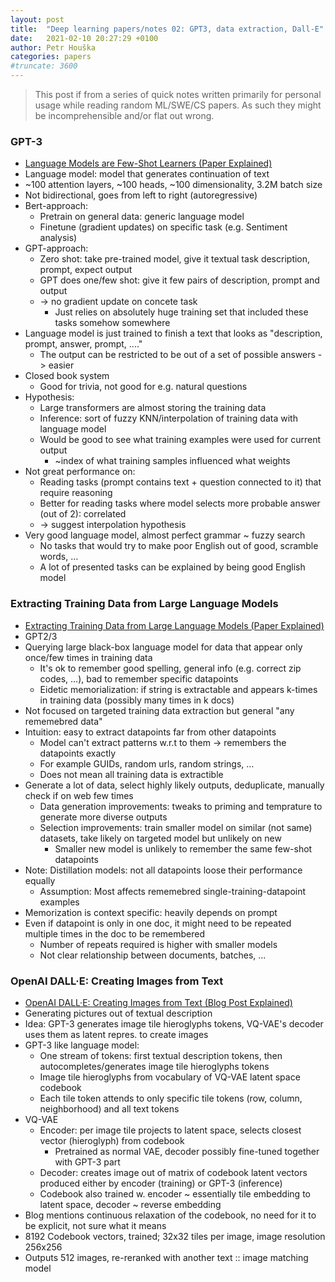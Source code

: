 ```yaml
---
layout: post
title:  "Deep learning papers/notes 02: GPT3, data extraction, Dall-E"
date:   2021-02-10 20:27:29 +0100
author: Petr Houška
categories: papers
#truncate: 3600
---  
```


> This post if from a series of quick notes written primarily for personal usage while reading random ML/SWE/CS papers. As such they might be incomprehensible and/or flat out wrong.

### GPT-3
- [Language Models are Few-Shot Learners (Paper Explained)](https://www.youtube.com/watch?v=SY5PvZrJhLE&t=1s)
- Language model: model that generates continuation of text
- ~100 attention layers, ~100 heads, ~100 dimensionality, 3.2M batch size
- Not bidirectional, goes from left to right (autoregressive)
- Bert-approach:
  - Pretrain on general data: generic language model
  - Finetune (gradient updates) on specific task (e.g. Sentiment analysis)
- GPT-approach:
  - Zero shot: take pre-trained model, give it textual task description, prompt, expect output
  - GPT does one/few shot: give it few pairs of description, prompt and output
  - -> no gradient update on concete task
    - Just relies on absolutely huge training set that included these tasks somehow somewhere
- Language model is just trained to finish a text that looks as "description, prompt, answer, prompt, ...."
  - The output can be restricted to be out of a set of possible answers -> easier
- Closed book system
  - Good for trivia, not good for e.g. natural questions
- Hypothesis:
  - Large transformers are almost storing the training data
  - Inference: sort of fuzzy KNN/interpolation of training data with language model
  - Would be good to see what training examples were used for current output
    - ~index of what training samples influenced what weights 
- Not great performance on: 
  - Reading tasks (prompt contains text + question connected to it) that require reasoning 
  - Better for reading tasks where model selects more probable answer (out of 2): correlated
  - -> suggest interpolation hypothesis
- Very good language model, almost perfect grammar ~ fuzzy search
  - No tasks that would try to make poor English out of good, scramble words, …
  - A lot of presented tasks can be explained by being good English model
  
### Extracting Training Data from Large Language Models
- [Extracting Training Data from Large Language Models (Paper Explained)](https://www.youtube.com/watch?v=plK2WVdLTOY)
- GPT2/3
- Querying large black-box language model for data that appear only once/few times in training data
  - It's ok to remember good spelling, general info (e.g. correct zip codes, …), bad to remember specific datapoints
  - Eidetic memorialization: if string is extractable and appears k-times in training data (possibly many times in k docs)
- Not focused on targeted training data extraction but general "any rememebred data" 
- Intuition: easy to extract datapoints far from other datapoints 
  - Model can't extract patterns w.r.t to them -> remembers the datapoints exactly
  - For example GUIDs, random urls, random strings, … 
  - Does not mean all training data is extractible 
- Generate a lot of data, select highly likely outputs, deduplicate, manually check if on web few times
  - Data generation improvements: tweaks to priming and temprature to generate more diverse outputs
  - Selection improvements: train smaller model on similar (not same) datasets, take likely on targeted model but unlikely on new
    - Smaller new model is unlikely to remember the same few-shot datapoints
- Note: Distillation models: not all datapoints loose their performance equally
  - Assumption: Most affects rememebred single-training-datapoint examples
- Memorization is context specific: heavily depends on prompt
- Even if datapoint is only in one doc, it might need to be repeated multiple times in the doc to be remembered
  - Number of repeats required is higher with smaller models
  - Not clear relationship between documents, batches, ... 

### OpenAI DALL·E: Creating Images from Text
- [OpenAI DALL·E: Creating Images from Text (Blog Post Explained)](https://www.youtube.com/watch?v=j4xgkjWlfL4)
- Generating pictures out of textual description
- Idea: GPT-3 generates image tile hieroglyphs tokens, VQ-VAE's decoder uses them as latent repres. to create images
- GPT-3 like language model: 
  - One stream of tokens: first textual description tokens, then autocompletes/generates image tile hieroglyphs tokens 
  - Image tile hieroglyphs from vocabulary of VQ-VAE latent space codebook
  - Each tile token attends to only specific tile tokens (row, column, neighborhood) and all text tokens
- VQ-VAE 
  - Encoder: per image tile projects to latent space, selects closest vector (hieroglyph) from codebook
    - Pretrained as normal VAE, decoder possibly fine-tuned together with GPT-3 part
  - Decoder: creates image out of matrix of codebook latent vectors produced either by encoder (training) or GPT-3 (inference)
  - Codebook also trained w. encoder ~ essentially tile embedding to latent space, decoder ~ reverse embedding
- Blog mentions continuous relaxation of the codebook, no need for it to be explicit, not sure what it means
- 8192 Codebook vectors, trained; 32x32 tiles per image, image resolution 256x256
- Outputs 512 images, re-reranked with another text :: image matching model 
